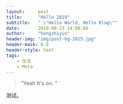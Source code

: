 ```yaml
---
layout:     post
title:      "Hello 2019"
subtitle:   " \"Hello World, Hello Blog\""
date:       2019-09-23 14:00:00
author:     "hongzhiyin"
header-img: "img/post-bg-2015.jpg"
header-mask: 0.9
header-style: text
tags:
    - 生活
    - Meta
---
```


> “Yeah It's on. ”


测试。
